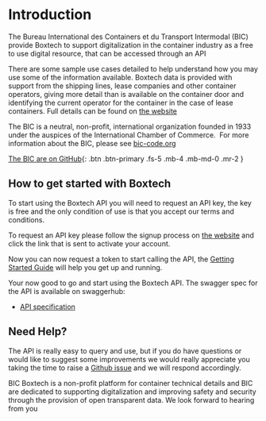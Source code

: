 # Introduction

The Bureau International des Containers et du Transport Intermodal (BIC) provide Boxtech to support digitalization in the container industry as a free to use digital resource, that can be accessed through an API

There are some sample use cases detailed to help understand how you may use some of the information available.  Boxtech data is provided with support from the shipping lines, lease companies and other container operators, giving more detail than is available on the container door and identifying the current operator for the container in the case of lease containers.  Full details can be found on [the website](http://www.bic-boxtech.org)

The BIC is a neutral, non-profit, international organization founded in 1933 under the auspices of the International Chamber of Commerce.  For more information about the BIC, please see [bic-code.org](https://www.bic-code.org)

[The BIC are on GitHub](https://github.com/bic-boxtech/){: .btn .btn-primary .fs-5 .mb-4 .mb-md-0 .mr-2 }


## How to get started with Boxtech

To start using the Boxtech API you will need to request an API key, the key is free and the only condition of use is that you accept our terms and conditions.

To request an API key please follow the signup process on [the website](https://www.bic-boxtech.org/sign-up/) and click the link that is sent to activate your account.

Now you can now request a token to start calling the API, the [Getting Started Guide](ManualTests/ManualTests.md) will help you get up and running.

Your now good to go and start using the Boxtech API.  The swagger spec for the API is available on swaggerhub:
* [API specification](https://app.swaggerhub.com/apis/BIC-ORG/Boxtech/2.0)

## Need Help?

The API is really easy to query and use, but if you do have questions or would like to suggest some improvements we would really appreciate you taking the time to raise a [Github issue](https://github.com/bic-boxtech/BIC-BoxTech-API-Samples/issues/) and we will respond accordingly.

BIC Boxtech is a non-profit platform for container technical details and BIC are dedicated to supporting digitalization and improving safety and security through the provision of open transparent data.  We look forward to hearing from you
